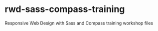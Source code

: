 rwd-sass-compass-training
=========================

Responsive Web Design with Sass and Compass training workshop files